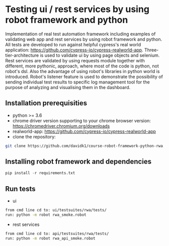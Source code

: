 # Testing ui / rest services by using robot framework and python
Implementation of real test automation framework including examples of validating web app and rest services by using robot framework and python. All tests are developed to run against helpful cypress's real world application: https://github.com/cypress-io/cypress-realworld-app. Three-tier-architecture is used to validate ui by using page objects and selenium. Rest services are validated by using requests module together with different, more pythonic, approach, where most of the code is python, not robot's dsl. Also the advantage of using robot's libraries in python world is introduced. Robot's listener feature is used to demonstrate the possibility of sending individual test results to specific log management tool for the purpose of analyzing and visualising them in the dashboard.

## Installation prerequisities
- python >= 3.6
- chrome driver version supporting to your chrome browser version: https://chromedriver.chromium.org/downloads
- realworld-app: https://github.com/cypress-io/cypress-realworld-app
- clone the repository: 
```bash
git clone https://github.com/davidk1/course-robot-framework-python-rwa.git
```

## Installing robot framework and dependencies
```python
pip install -r requirements.txt 
```

## Run tests
- ui 
```bash
from cmd line cd to: ui/testsuites/rwa/tests/
run: python -m robot rwa_smoke.robot
```

- rest services
```bash
from cmd line cd to: api/testsuites/rwa/tests/
run: python -m robot rwa_api_smoke.robot
```
